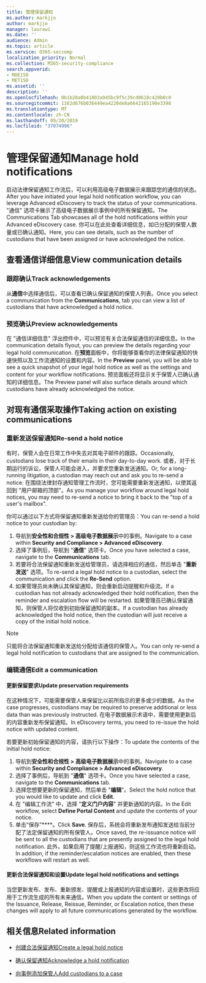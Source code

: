 ```yaml
---
title: 管理保留通知
ms.author: markjjo
author: markjjo
manager: laurawi
ms.date: ''
audience: Admin
ms.topic: article
ms.service: O365-seccomp
localization_priority: Normal
ms.collection: M365-security-compliance
search.appverid:
- MOE150
- MET150
ms.assetid: ''
description: ''
ms.openlocfilehash: 0b1b20a8b41803a945bc9f5c39cd0618c420b0c0
ms.sourcegitcommit: 1162d676b036449ea4220de8a6642165190e3398
ms.translationtype: MT
ms.contentlocale: zh-CN
ms.lasthandoff: 09/20/2019
ms.locfileid: "37074996"
---
```

# <a name="manage-hold-notifications"></a><span data-ttu-id="b65fd-102">管理保留通知</span><span class="sxs-lookup"><span data-stu-id="b65fd-102">Manage hold notifications</span></span>

<span data-ttu-id="b65fd-103">启动法律保留通知工作流后，可以利用高级电子数据展示来跟踪您的通信的状态。</span><span class="sxs-lookup"><span data-stu-id="b65fd-103">After you have initiated your legal hold notification workflow, you can leverage  Advanced eDiscovery to track the status of your communications.</span></span> <span data-ttu-id="b65fd-104">"通信" 选项卡展示了高级电子数据展示事例中的所有保留通知。</span><span class="sxs-lookup"><span data-stu-id="b65fd-104">The Communications Tab showcases all of the hold notifications within your Advanced eDiscovery case.</span></span> <span data-ttu-id="b65fd-105">你可以在此处查看详细信息，如已分配的保管人数量或已确认通知。</span><span class="sxs-lookup"><span data-stu-id="b65fd-105">Here, you can see details, such as the number of custodians that have been assigned or have acknowledged the notice.</span></span>

## <a name="view-communication-details"></a><span data-ttu-id="b65fd-106">查看通信详细信息</span><span class="sxs-lookup"><span data-stu-id="b65fd-106">View communication details</span></span>

### <a name="track-acknowledgements"></a><span data-ttu-id="b65fd-107">跟踪确认</span><span class="sxs-lookup"><span data-stu-id="b65fd-107">Track acknowledgements</span></span>

<span data-ttu-id="b65fd-108">从**通信**中选择通信后，可以查看已确认保留通知的保管人列表。</span><span class="sxs-lookup"><span data-stu-id="b65fd-108">Once you select a communication from the **Communications**, tab you can view a list of custodians that have acknowledged a hold notice.</span></span> 

### <a name="preview-acknowledgements"></a><span data-ttu-id="b65fd-109">预览确认</span><span class="sxs-lookup"><span data-stu-id="b65fd-109">Preview acknowledgements</span></span>

<span data-ttu-id="b65fd-110">在 "通信详细信息" 浮出控件中，可以预览有关合法保留通信的详细信息。</span><span class="sxs-lookup"><span data-stu-id="b65fd-110">In the communication details flyout, you can preview the details regarding your legal hold communication.</span></span> <span data-ttu-id="b65fd-111">在**预览**面板中，你将能够查看你的法律保留通知的快速快照以及工作流通知的设置和内容。</span><span class="sxs-lookup"><span data-stu-id="b65fd-111">In the **Preview** panel, you will be able to see a quick snapshot of your legal hold notice as well as the settings and content for your workflow notifications.</span></span> <span data-ttu-id="b65fd-112">预览面板还将显示关于保管人已确认通知的详细信息。</span><span class="sxs-lookup"><span data-stu-id="b65fd-112">The Preview panel will also surface details around which custodians have already acknowledged the notice.</span></span>

## <a name="taking-action-on-existing-communications"></a><span data-ttu-id="b65fd-113">对现有通信采取操作</span><span class="sxs-lookup"><span data-stu-id="b65fd-113">Taking action on existing communications</span></span>

### <a name="re-send-a-hold-notice"></a><span data-ttu-id="b65fd-114">重新发送保留通知</span><span class="sxs-lookup"><span data-stu-id="b65fd-114">Re-send a hold notice</span></span>

<span data-ttu-id="b65fd-115">有时，保管人会在日常工作中失去对其电子邮件的跟踪。</span><span class="sxs-lookup"><span data-stu-id="b65fd-115">Occasionally, custodians lose track of their emails in their day-to-day work.</span></span> <span data-ttu-id="b65fd-116">或者，对于长期运行的诉讼，保管人可能会进入，并要求您重新发送通知。</span><span class="sxs-lookup"><span data-stu-id="b65fd-116">Or, for a long-running litigation, a custodian may reach out and ask you to re-send a notice.</span></span> <span data-ttu-id="b65fd-117">在围绕法律封存通知管理工作流时，您可能需要重新发送通知，以使其返回到 "用户邮箱的顶部"。</span><span class="sxs-lookup"><span data-stu-id="b65fd-117">As you manage your workflow around legal hold notices, you may need to re-send a notice to bring it back to the "top of a user's mailbox".</span></span>

<span data-ttu-id="b65fd-118">你可以通过以下方式将保留通知重新发送给你的管理员：</span><span class="sxs-lookup"><span data-stu-id="b65fd-118">You can re-send a hold notice to your custodian by:</span></span>
1. <span data-ttu-id="b65fd-119">导航到**安全性和合规性 > 高级电子数据展示**中的事例。</span><span class="sxs-lookup"><span data-stu-id="b65fd-119">Navigate to a case within **Security and Compliance > Advanced eDiscovery**.</span></span>
2. <span data-ttu-id="b65fd-120">选择了事例后，导航到 "**通信**" 选项卡。</span><span class="sxs-lookup"><span data-stu-id="b65fd-120">Once you have selected a case, navigate to the **Communications** tab.</span></span>
3. <span data-ttu-id="b65fd-121">若要将合法保留通知重新发送给管理员，请选择相应的通信，然后单击 "**重新发送**" 选项。</span><span class="sxs-lookup"><span data-stu-id="b65fd-121">To re-send a legal hold notice to a custodian, select the communication and click the **Re-Send** option.</span></span>
4. <span data-ttu-id="b65fd-122">如果管理员尚未确认其保留通知，则会重新启动提醒和升级流。</span><span class="sxs-lookup"><span data-stu-id="b65fd-122">If a custodian has not already acknowledged their hold notification, then the reminder and escalation flow will be restarted.</span></span> <span data-ttu-id="b65fd-123">如果管理员已确认保留通知，则保管人将仅收到初始保留通知的副本。</span><span class="sxs-lookup"><span data-stu-id="b65fd-123">If a custodian has already acknowledged the hold notice, then the custodian will just receive a copy of the initial hold notice.</span></span>

> [!NOTE]
> <span data-ttu-id="b65fd-124">只能将合法保留通知重新发送给分配给该通信的保管人。</span><span class="sxs-lookup"><span data-stu-id="b65fd-124">You can only re-send a legal hold notification to custodians that are assigned to the communication.</span></span> 

### <a name="edit-a-communication"></a><span data-ttu-id="b65fd-125">编辑通信</span><span class="sxs-lookup"><span data-stu-id="b65fd-125">Edit a communication</span></span>

#### <a name="update-preservation-requirements"></a><span data-ttu-id="b65fd-126">更新保留要求</span><span class="sxs-lookup"><span data-stu-id="b65fd-126">Update preservation requirements</span></span>
  
<span data-ttu-id="b65fd-127">在这种情况下，可能需要保管人来保留比以前所指示的更多或少的数据。</span><span class="sxs-lookup"><span data-stu-id="b65fd-127">As the case progresses, custodians may be required to preserve additional or less data than was previously instructed.</span></span> <span data-ttu-id="b65fd-128">在电子数据展示术语中，需要使用更新后的内容重新发布保留通知。</span><span class="sxs-lookup"><span data-stu-id="b65fd-128">In eDiscovery terms, you need to re-issue the hold notice with updated content.</span></span>

<span data-ttu-id="b65fd-129">若要更新初始保留通知的内容，请执行以下操作：</span><span class="sxs-lookup"><span data-stu-id="b65fd-129">To update the contents of the initial hold notice:</span></span>

1. <span data-ttu-id="b65fd-130">导航到**安全性和合规性 > 高级电子数据展示**中的事例。</span><span class="sxs-lookup"><span data-stu-id="b65fd-130">Navigate to a case within **Security and Compliance > Advanced eDiscovery**.</span></span>
2. <span data-ttu-id="b65fd-131">选择了事例后，导航到 "**通信**" 选项卡。</span><span class="sxs-lookup"><span data-stu-id="b65fd-131">Once you have selected a case, navigate to the **Communications** tab.</span></span>
3. <span data-ttu-id="b65fd-132">选择您想要更新的保留通知，然后单击 "**编辑**"。</span><span class="sxs-lookup"><span data-stu-id="b65fd-132">Select the hold notice that you would like to update and click **Edit**.</span></span>
4. <span data-ttu-id="b65fd-133">在 "编辑工作流" 中，选择 "**定义门户内容**" 并更新通知的内容。</span><span class="sxs-lookup"><span data-stu-id="b65fd-133">In the Edit workflow, select **Define Portal Content** and update the contents of your notice.</span></span> 
5. <span data-ttu-id="b65fd-134">单击“保存”\*\*\*\*。</span><span class="sxs-lookup"><span data-stu-id="b65fd-134">Click **Save**.</span></span> <span data-ttu-id="b65fd-135">保存后，系统会将重新发布通知发送给当前分配了法定保留通知的所有保管人。</span><span class="sxs-lookup"><span data-stu-id="b65fd-135">Once saved, the re-issuance notice will be sent to all the custodians that are presently assigned to the legal hold notification.</span></span> <span data-ttu-id="b65fd-136">此外，如果启用了提醒/上报通知，则这些工作流也将重新启动。</span><span class="sxs-lookup"><span data-stu-id="b65fd-136">In addition, if the reminder/escalation notices are enabled, then these workflows will restart as well.</span></span> 


#### <a name="update-legal-hold-notifications-and-settings"></a><span data-ttu-id="b65fd-137">更新合法保留通知和设置</span><span class="sxs-lookup"><span data-stu-id="b65fd-137">Update legal hold notifications and settings</span></span>

<span data-ttu-id="b65fd-138">当您更新发布、发布、重新颁发、提醒或上报通知的内容或设置时，这些更改将应用于工作流生成的所有未来通信。</span><span class="sxs-lookup"><span data-stu-id="b65fd-138">When you update the content or settings of the Issuance, Release, Reissue, Reminder, or Escalation notice, then these changes will apply to all future communications generated by the workflow.</span></span>

## <a name="related-information"></a><span data-ttu-id="b65fd-139">相关信息</span><span class="sxs-lookup"><span data-stu-id="b65fd-139">Related information</span></span> 

- [<span data-ttu-id="b65fd-140">创建合法保留通知</span><span class="sxs-lookup"><span data-stu-id="b65fd-140">Create a legal hold notice</span></span>](create-hold-notification.md)
    
- [<span data-ttu-id="b65fd-141">确认保留通知</span><span class="sxs-lookup"><span data-stu-id="b65fd-141">Acknowledge a hold notification</span></span>](acknowledge-hold-notification.md)
    
- [<span data-ttu-id="b65fd-142">向事例添加保管人</span><span class="sxs-lookup"><span data-stu-id="b65fd-142">Add custodians to a case</span></span>](add-custodians-to-case.md)